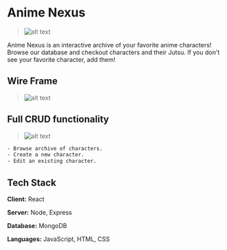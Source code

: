 # Anime Nexus

>![alt text](https://github.com/erichowington/naruto-react/blob/main/public/images/NEXUS-TITLE.png?raw=true)

Anime Nexus is an interactive archive of your favorite anime characters! Browse our database and checkout characters and their Jutsu. If you don't see your favorite character, add them!

## Wire Frame
>![alt text](https://raw.githubusercontent.com/erichowington/naruto-react/7b8fc2af5068098b2c596a2452783dbde0f0cb8b/public/images/NEXUS-WIREFRAME.png)

## Full CRUD functionality
>![alt text](https://raw.githubusercontent.com/erichowington/naruto-react/7b8fc2af5068098b2c596a2452783dbde0f0cb8b/public/images/ANIME-NEXUS-CRUD.png)

```bash
- Browse archive of characters.
- Create a new character.
- Edit an existing character.
```

## Tech Stack

**Client:** React

**Server:** Node, Express

**Database:** MongoDB

**Languages:** JavaScript, HTML, CSS
